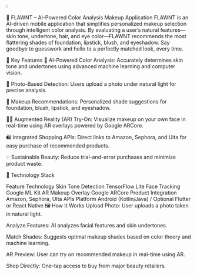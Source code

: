 :

💄 FLAWNT – AI-Powered Color Analysis Makeup Application
FLAWNT is an AI-driven mobile application that simplifies personalized makeup selection through intelligent color analysis. By evaluating a user’s natural features—skin tone, undertone, hair, and eye color—FLAWNT recommends the most flattering shades of foundation, lipstick, blush, and eyeshadow. Say goodbye to guesswork and hello to a perfectly matched look, every time.

🌟 Key Features
🎨 AI-Powered Color Analysis: Accurately determines skin tone and undertones using advanced machine learning and computer vision.

📸 Photo-Based Detection: Users upload a photo under natural light for precise analysis.

💋 Makeup Recommendations: Personalized shade suggestions for foundation, blush, lipstick, and eyeshadow.

🧑‍🎨 Augmented Reality (AR) Try-On: Visualize makeup on your own face in real-time using AR overlays powered by Google ARCore.

🛍️ Integrated Shopping APIs: Direct links to Amazon, Sephora, and Ulta for easy purchase of recommended products.

💡 Sustainable Beauty: Reduce trial-and-error purchases and minimize product waste.

🧠 Technology Stack

Feature	Technology
Skin Tone Detection	TensorFlow Lite
Face Tracking	Google ML Kit
AR Makeup Overlay	Google ARCore
Product Integration	Amazon, Sephora, Ulta APIs
Platform	Android (Kotlin/Java) / Optional Flutter or React Native
🖼️ How It Works
Upload Photo: User uploads a photo taken in natural light.

Analyze Features: AI analyzes facial features and skin undertones.

Match Shades: Suggests optimal makeup shades based on color theory and machine learning.

AR Preview: User can try on recommended makeup in real-time using AR.

Shop Directly: One-tap access to buy from major beauty retailers.

